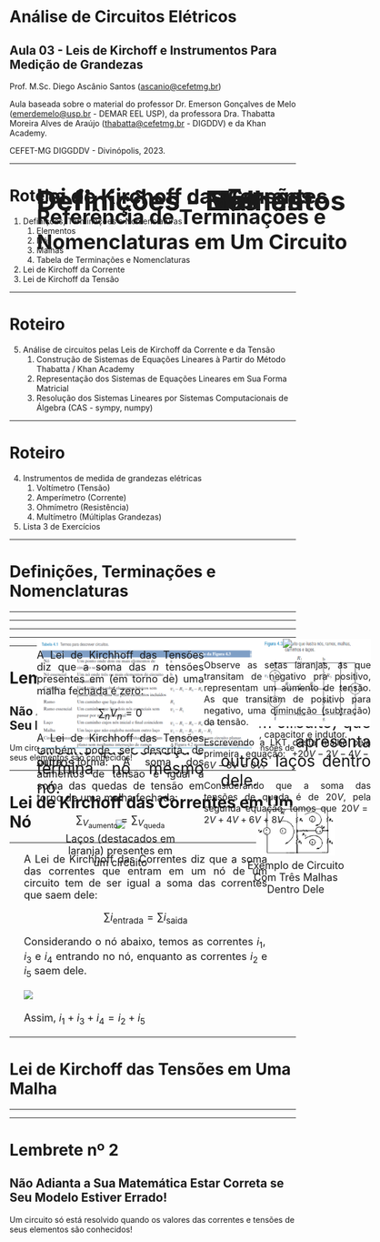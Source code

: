 <style>
  section {
    background: #fff url(./img/background.png) no-repeat center center;
    background-size: cover;
  }

  .transparent {
    background-color: transparent!important;
  }

  .transparent-table-tr-td-th {
    background-color: rgba(0, 0, 0, 0.0) !important;
  }

  .cabecalho {
    position: absolute;
    top: 10%;
    margin-left: 5%;
    margin-right: 10%;
    font-size: 48px;
    font-weight: bold;
  }

  .conteudo {
    top: 30%;
    margin-left: 5%;
    margin-right: 10%;
    font-size: 28px;
    text-align: justify;
  }

  .conteudo-absoluto {
    position: absolute;
    top: 30%;
    margin-left: 5%;
    margin-right: 10%;
    font-size: 28px;
    text-align: justify;
  }
  
  .large {
    font-size: 36px;
  }

  .normal {
    font-size: 22px;
  }
  .regular {
    font-size: 18px;
  }
  .small {
    font-size: 16px;
  }
  .footnotesize {
    font-size: 14px;
  }
  .scriptsize {
    font-size: 12px;
  }
  .tiny {
    font-size: 10px;
  }
  .bold {
    font-weight: bold;
  }
  .center {
    text-align: center;
  }
  section.lead p {
    text-align: justify;
  }
  section.lead h1 {
    text-align: center;
  }
  section.lead h2 {
    text-align: center;
  }
  .two-columns-33-66 {
    position: absolute;
    top: 30%;
    margin-left: 5%;
    margin-right: 10%;
    display: grid;
    grid-template-columns: 1fr 2fr;
    font-size: 28px;
    text-align: justify;
  }
  .two-columns-66-33 {
    position: absolute;
    top: 30%;
    margin-left: 5%;
    margin-right: 10%;
    display: grid;
    grid-template-columns: 2fr 1fr;
    font-size: 28px;
    text-align: justify;
  }

  .two-columns-50-50 {
    position: absolute;
    top: 30%;
    margin-left: 5%;
    margin-right: 10%;
    display: grid;
    grid-template-columns: 1fr 1fr;
    font-size: 28px;
    text-align: justify;
  }
</style>

<script src="https://polyfill.io/v3/polyfill.min.js?features=es6"></script>
<script id="MathJax-script" async src="http://cdn.mathjax.org/mathjax/latest/MathJax.js?config=TeX-AMS-MML_HTMLorMML"></script>


# Análise de Circuitos Elétricos
## Aula 03 - Leis de Kirchoff e Instrumentos Para Medição de Grandezas
 
Prof. M.Sc. Diego Ascânio Santos (ascanio@cefetmg.br)

Aula baseada sobre o material do professor Dr. Emerson Gonçalves de Melo (emerdemelo@usp.br - DEMAR EEL USP), da professora Dra. Thabatta Moreira Alves de Araújo (thabatta@cefetmg.br - DIGDDV) e da Khan Academy.

CEFET-MG DIGGDDV - Divinópolis, 2023.


---

# Roteiro

1. Definições, Terminações e Nomenclaturas
    1. Elementos
    2. Nós
    3. Malhas
    4. Tabela de Terminações e Nomenclaturas
2. Lei de Kirchoff da Corrente
3. Lei de Kirchoff da Tensão


---

# Roteiro

5. Análise de circuitos pelas Leis de Kirchoff da Corrente e da Tensão
    1. Construção de Sistemas de Equações Lineares à Partir do Método Thabatta / Khan Academy
    2. Representação dos Sistemas de Equações Lineares em Sua Forma Matricial
    3. Resolução dos Sistemas Lineares por Sistemas Computacionais de Álgebra (CAS - sympy, numpy)


---

# Roteiro

4. Instrumentos de medida de grandezas elétricas
    1. Voltímetro (Tensão)
    2. Amperímetro (Corrente)
    3. Ohmímetro (Resistência)
    4. Multímetro (Múltiplas Grandezas)
8. Lista 3 de Exercícios


---

<!-- _class: lead -->
# Definições, Terminações e Nomenclaturas


---

<div class="cabecalho">
    Definições - Elementos
</div>

<div class="two-columns-50-50">

<div class="normal" style="margin: auto;">

Elementos de circuitos são os componentes presentes em um circuito elétrico como resistores, capacitores, indutores, baterias, fontes (tensão / corrente), chaves, dentre outros.

</div>
<div class="small">
    <center>
        <figure>
            <img class="transparent" src="./img/elementos-circuitos.png" width=75% >
            <figcaption>Exemplos de Elementos de Circuitos.</figcaption>
        </figure>
        <figure>
            <img class="transparent" src="https://cdn.kastatic.org/ka-perseus-images/c603cd86d591948dd4fba50318ba2f1cefebe594.svg" width=75% >
            <figcaption>Circuito composto por resistor, capacitor e indutor.</figcaption>
        </figure>
    </center>
</div>

</div>


---

<div class="cabecalho">
    Definições - Nós
</div>

<div class="two-columns-50-50">

<div style="margin: auto;">

Um nó é um ponto em circuito elétrico que conecta dois ou mais de seus elementos.

</div>
<div class="normal">
    <center>
        <figure>
            <img class="transparent" src="./img/nos.png" width=75% >
            <figcaption>Nós em Um Circuito Elétrico </figcaption>
        </figure>
    </center>
</div>

</div>


---

<div class="cabecalho">
    Definições - Malhas
</div>

<div class="two-columns-50-50">

<div style="margin: auto;">

Um laço é qualquer caminho contínuo e fechado em um circuito que começa e termina no mesmo nó.

<center>
    <figure>
        <img class="transparent" src="https://cdn.kastatic.org/ka-perseus-images/678eee017eff9f24e6e0064a6c6f49c679e7a941.svg" width=75% >
        <figcaption class="regular">Laços (destacados em laranja) presentes em um circuito </figcaption>
    </figure>
</center>

</div>
<div style="margin-left:10%;">

Uma malha é um laço (caminho contínuo e fechado em um circuito) que não apresenta outros laços dentro dele.

<center>
    <figure>
        <img class="transparent" src="./img/malhas.png" width=75% >
        <figcaption class="regular">Exemplo de Circuito Com Três Malhas Dentro Dele </figcaption>
    </figure>
</center>

</div>

</div>


---

<div class="cabecalho large">

Referência de Terminações e Nomenclaturas em Um Circuito

</div>

<div class="two-columns-66-33">
<div>
    <img class="transparent" src="./img/tabela41.png" width>
</div>
<div>
    <img class="transparent" src="./img/figura43.png" width>
</div>
</div>


---

<!-- _class: lead -->
# Lembrete nº 1

<!-- _class: lead -->
## Não Adianta a Sua Matemática Estar Correta se Seu Modelo Estiver Errado!

<!-- _class: lead -->
Um circuito só está resolvido quando os valores das correntes e tensões de seus elementos são conhecidos!


---

<!-- _class: lead -->
# Lei de Kirchoff das Correntes em Um Nó


---

<div class="cabecalho large">
Lei de Kirchoff das Correntes
</div>
<div class="conteudo regular">

A Lei de Kirchhoff das Correntes diz que a soma das correntes que entram em um nó de um circuito tem de ser igual a soma das correntes que saem dele:

$$
    \sum{i_{\text{entrada}}} = \sum{i_{\text{saida}}}
$$

Considerando o nó abaixo, temos as correntes $i_{1}, i_{3} \text{ e } i_{4}$ entrando no nó, enquanto as correntes $i_{2} \text{ e } i_{5}$ saem dele.

<img class="transparent" src="https://diegoascanio.github.io/ace-aula-02/img/entrada_saida_correntes.png">

Assim, $i_{1} + i_{3} + i_{4} = i_{2} + i_{5}$

</div>


---

<!-- _class: lead -->
# Lei de Kirchoff das Tensões em Uma Malha


---

<div class="cabecalho large">
Lei de Kirchoff das Tensões 
</div>
<div class="two-columns-50-50">

<div class="regular">

A Lei de Kirchhoff das Tensões diz que a soma das $n$ tensões presentes em (em torno de) uma malha fechada é zero:

$$
    \sum_{n}{V_{n}} = 0 
$$

A Lei de Kirchhoff das Tensões também pode ser descrita de outra forma: A soma dos aumentos de tensão é igual à soma das quedas de tensão em torno de uma malha fechada:
<!-- Guardem isso, pois, isso é de suma importância! -->

$$
    \sum_{V_{\text{aumento}}} = \sum_{V_{\text{queda}}} 
$$


</div>

<div class="small">

<center>
<img class="transparent" src="https://cdn.kastatic.org/ka-perseus-images/ffdd00057828a3dd41a6ed563b2da30a22add4bd.svg">
</center>

Observe as setas laranjas, as que transitam de negativo pra positivo, representam um aumento de tensão. As que transitam de positivo para negativo, uma diminuição (subtração) da tensão.

Escrevendo a LKT desta malha pela primeira equação: $+20V - 2V - 4V - 6V - 8V = 0V$.

Considerando que a soma das tensões de queda é de $20V$, pela segunda equação, temos que $20V = 2V + 4V + 6V + 8V$

</div>

</div>


---

<!-- _class: lead -->
# Lembrete nº 2

<!-- _class: lead -->
## Não Adianta a Sua Matemática Estar Correta se Seu Modelo Estiver Errado!

<!-- _class: lead -->
Um circuito só está resolvido quando os valores das correntes e tensões de seus elementos são conhecidos!
